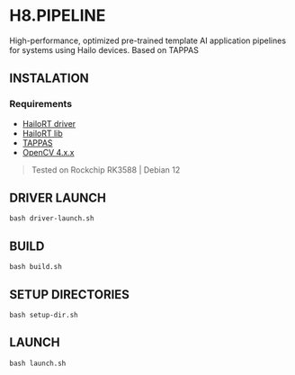 # H8.PIPELINE
High-performance, optimized pre-trained template AI application pipelines for systems using Hailo devices. Based on TAPPAS

## INSTALATION
### Requirements
- [HailoRT driver](https://github.com/hailo-ai/hailort-drivers)
- [HailoRT lib](https://github.com/hailo-ai/hailort)
- [TAPPAS](https://github.com/hailo-ai/tappas)
- [OpenCV 4.x.x](https://docs.opencv.org/4.x/d7/d9f/tutorial_linux_install.html)
> Tested on Rockchip RK3588 | Debian 12

## DRIVER LAUNCH
```
bash driver-launch.sh
```

## BUILD
```
bash build.sh
```

## SETUP DIRECTORIES
```
bash setup-dir.sh
```

## LAUNCH
```
bash launch.sh
```
